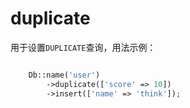 # duplicate

用于设置`DUPLICATE`查询，用法示例：
```php

    Db::name('user')
        ->duplicate(['score' => 10])
        ->insert(['name' => 'think']);
    

```
